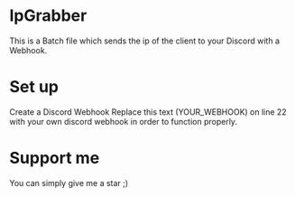 # IpGrabber
This is a Batch file which sends the ip of the client to your Discord with a Webhook.
# Set up
Create a Discord Webhook 
Replace this text (YOUR_WEBHOOK) on line 22 with your own discord webhook in order to function properly.
# Support me
You can simply give me a star  ;)
